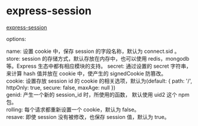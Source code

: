 
# express-session

[express-session](https://github.com/expressjs/session)
	
options:	

name: 设置 cookie 中，保存 session 的字段名称，默认为 connect.sid 。 
store: session 的存储方式，默认存放在内存中，也可以使用 redis，mongodb 等。Express 生态中都有相应模块的支持。 
secret: 通过设置的 secret 字符串，来计算 hash 值并放在 cookie 中，使产生的 signedCookie 防篡改。  
cookie: 设置存放 session id 的 cookie 的相关选项，默认为(default: { path: '/', httpOnly: true, secure: false, maxAge: null })   
genid: 产生一个新的 session_id 时，所使用的函数， 默认使用 uid2 这个 npm 包。  
rolling: 每个请求都重新设置一个 cookie，默认为 false。  
resave: 即使 session 没有被修改，也保存 session 值，默认为 true。  
